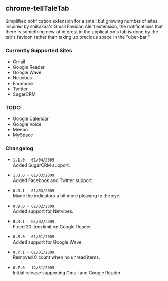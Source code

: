 ## chrome-tellTaleTab
Simplified notification extension for a small but growing number of sites. Inspired by shikakaa's Gmail Favicon Alert extension, the notifications that there is something new of interest in the application's tab is done by the tab's favicon rather than taking up precious space in the "uber-bar."

### Currently Supported Sites
* Gmail
* Google Reader
* Google Wave
* Netvibes
* Facebook
* Twitter
* SugarCRM

### TODO
* Google Calendar
* Google Voice
* Meebo
* MySpace

### Changelog
* `1.1.0 - 01/04/2009`  
    Added SugarCRM support.

* `1.0.0 - 01/03/2009`  
    Added Facebook and Twitter support.

* `0.9.1 - 01/03/2009`  
    Made the indicators a bit more pleasing to the eye.

* `0.9.0 - 01/02/2009`  
    Added support for Netvibes.

* `0.8.1 - 01/02/2009`  
    Fixed 20 item limit on Google Reader.

* `0.8.0 - 01/01/2009`  
    Added support for Google Wave.

* `0.7.1 - 01/01/2009`  
    Removed 0 count when no unread items.

* `0.7.0 - 12/31/2009`  
    Initial release supporting Gmail and Google Reader.
